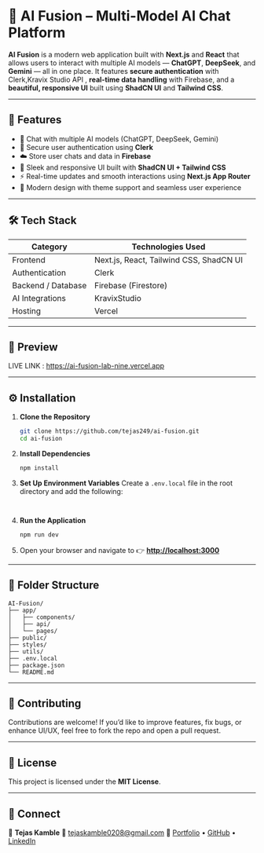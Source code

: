 # 🚀 AI Fusion – Multi-Model AI Chat Platform

**AI Fusion** is a modern web application built with **Next.js** and **React** that allows users to interact with multiple AI models — **ChatGPT**, **DeepSeek**, and **Gemini** — all in one place.
It features **secure authentication** with Clerk,Kravix Studio API ,  **real-time data handling** with Firebase, and a **beautiful, responsive UI** built using **ShadCN UI** and **Tailwind CSS**.

---

## 🧠 Features

* 💬 Chat with multiple AI models (ChatGPT, DeepSeek, Gemini)
* 🔐 Secure user authentication using **Clerk**
* ☁️ Store user chats and data in **Firebase**
* 🎨 Sleek and responsive UI built with **ShadCN UI + Tailwind CSS**
* ⚡ Real-time updates and smooth interactions using **Next.js App Router**
* 🌙 Modern design with theme support and seamless user experience

---

## 🛠️ Tech Stack

| Category           | Technologies Used                       |
| ------------------ | --------------------------------------- |
| Frontend           | Next.js, React, Tailwind CSS, ShadCN UI |
| Authentication     | Clerk                                   |
| Backend / Database | Firebase (Firestore)                    |
| AI Integrations    | KravixStudio |
| Hosting            | Vercel                                  |

---

## 📸 Preview
LIVE LINK : https://ai-fusion-lab-nine.vercel.app

---

## ⚙️ Installation

1. **Clone the Repository**

   ```bash
   git clone https://github.com/tejas249/ai-fusion.git
   cd ai-fusion
   ```

2. **Install Dependencies**

   ```bash
   npm install
   ```

3. **Set Up Environment Variables**
   Create a `.env.local` file in the root directory and add the following:

   ```env
 
   ```

4. **Run the Application**

   ```bash
   npm run dev
   ```

5. Open your browser and navigate to 👉 **[http://localhost:3000](http://localhost:3000)**

---

## 📂 Folder Structure

```
AI-Fusion/
├── app/
│   ├── components/
│   ├── api/
│   └── pages/
├── public/
├── styles/
├── utils/
├── .env.local
├── package.json
└── README.md
```

---

## 🤝 Contributing

Contributions are welcome!
If you’d like to improve features, fix bugs, or enhance UI/UX, feel free to fork the repo and open a pull request.

---

## 📄 License

This project is licensed under the **MIT License**.

---

## 💬 Connect

👤 **Tejas Kamble**
📧 [tejaskamble0208@gmail.com](mailto:tejaskamble0208@gmail.com)
🔗 [Portfolio](https://tejasscodes.netlify.app) • [GitHub](https://github.com/tejas249) • [LinkedIn](https://linkedin.com/in/tejas249)
